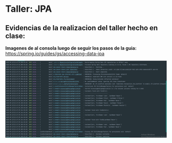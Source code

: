 # Taller: JPA

## Evidencias de la realizacion del taller hecho en clase:

**Imagenes de al consola luego de seguir los pasos de la guia:** https://spring.io/guides/gs/accessing-data-jpa

![](./images/evidencia.png)

